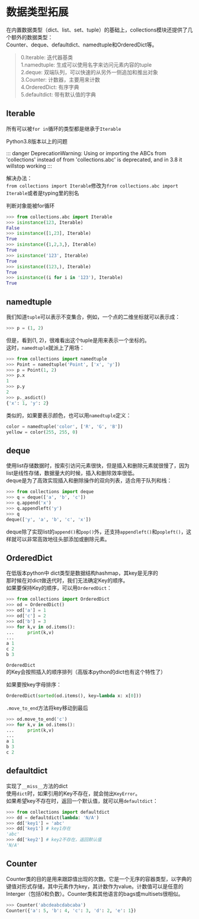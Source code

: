 # 数据类型拓展

在内置数据类型（dict、list、set、tuple）的基础上，collections模块还提供了几个额外的数据类型：    
Counter、deque、defaultdict、namedtuple和OrderedDict等。
> 0.Iterable: 迭代器基类    
> 1.namedtuple: 生成可以使用名字来访问元素内容的tuple    
> 2.deque: 双端队列，可以快速的从另外一侧追加和推出对象    
> 3.Counter: 计数器，主要用来计数    
> 4.OrderedDict: 有序字典    
> 5.defaultdict: 带有默认值的字典    



## Iterable

所有可以被`for in`循环的类型都是继承于`Iterable`

Python3.8版本以上的问题

::: danger DeprecationWarning:
 Using or importing the ABCs from 'collections' 
 instead of from 'collections.abc' is deprecated,
 and in 3.8 it willstop working
:::

解决办法：    
`from collections import Iterable`修改为`from collections.abc import Iterable`或者是typing里的别名

判断对象能被for循环

```python
>>> from collections.abc import Iterable
>>> isinstance(123, Iterable)
False
>>> isinstance([1,23], Iterable)
True
>>> isinstance({1,2,3,}, Iterable)
True
>>> isinstance('123', Iterable)
True
>>> isinstance((123,), Iterable)
True
>>> isinstance((i for i in '123'), Iterable)
True
```



## namedtuple

我们知道`tuple`可以表示不变集合，例如，一个点的二维坐标就可以表示成：

```python
>>> p = (1, 2)
```

但是，看到(1, 2)，很难看出这个tuple是用来表示一个坐标的。    
这时，`namedtuple`就派上了用场：

```python
>>> from collections import namedtuple
>>> Point = namedtuple('Point', ['x', 'y'])
>>> p = Point(1, 2)
>>> p.x
1
>>> p.y
2
>>> p._asdict()
{'x': 1, 'y': 2}
```

类似的，如果要表示颜色，也可以用`namedtuple`定义：

```python
color = namedtuple('color', ['R', 'G', 'B'])
yellow = color(255, 255, 0)
```



## deque

使用list存储数据时，按索引访问元素很快，但是插入和删除元素就很慢了，因为list是线性存储，数据量大的时候，插入和删除效率很低。    
deque是为了高效实现插入和删除操作的双向列表，适合用于队列和栈：

```python
>>> from collections import deque
>>> q = deque(['a', 'b', 'c'])
>>> q.append('x')
>>> q.appendleft('y')
>>> q
deque(['y', 'a', 'b', 'c', 'x'])
```

deque除了实现list的`append()`和`pop()`外，还支持`appendleft()`和`popleft()`，这样就可以非常高效地往头部添加或删除元素。



## OrderedDict

在低版本python中    dict类型是数据结构hashmap，其key是无序的    
那时候在对dict做迭代时，我们无法确定Key的顺序。    
如果要保持Key的顺序，可以用`OrderedDict`：

```python
>>> from collections import OrderedDict
>>> od = OrderedDict()
>>> od['a'] = 1
>>> od['c'] = 2
>>> od['b'] = 3
>>> for k,v in od.items():
...     print(k,v)
...
a 1
c 2
b 3
```

`OrderedDict`的Key会按照插入的顺序排列（高版本python的dict也有这个特性了）

如果要按key字母排序：

```python
OrderedDict(sorted(od.items(), key=lambda x: x[0]))
```

`.move_to_end`方法将key移动到最后

```python
>>> od.move_to_end('c')
>>> for k,v in od.items():
...     print(k,v)
...
a 1
b 3
c 2
```



## defaultdict 

实现了`__miss__`方法的dict    
使用`dict`时，如果引用的Key不存在，就会抛出`KeyError`。    
如果希望key不存在时，返回一个默认值，就可以用`defaultdict`：

```python
>>> from collections import defaultdict
>>> dd = defaultdict(lambda: 'N/A')
>>> dd['key1'] = 'abc'
>>> dd['key1'] # key1存在
'abc'
>>> dd['key2'] # key2不存在，返回默认值
'N/A'
```



## Counter

Counter类的目的是用来跟踪值出现的次数。它是一个无序的容器类型，以字典的键值对形式存储，其中元素作为key，其计数作为value。计数值可以是任意的Interger（包括0和负数）。Counter类和其他语言的bags或multisets很相似。

```python
>>> Counter('abcdeabcdabcaba')
Counter({'a': 5, 'b': 4, 'c': 3, 'd': 2, 'e': 1})
```

